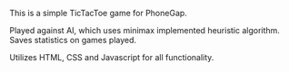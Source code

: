 This is a simple TicTacToe game for PhoneGap.

Played against AI, which uses minimax implemented heuristic algorithm.
Saves statistics on games played.

Utilizes HTML, CSS and Javascript for all functionality.
